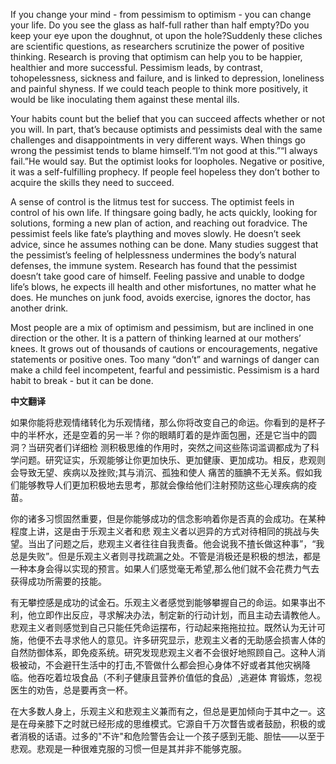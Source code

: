 

If you change your mind - from pessimism to optimism - you can change your life. Do you see the glass as half-full rather than half empty?Do you keep your eye upon the doughnut, ot upon the hole?Suddenly these cliches are scientific questions, as researchers scrutinize the power of positive thinking. Research is proving that optimism can help you to be happier, healthier and more successful. Pessimism leads, by contrast, tohopelessness, sickness and failure, and is linked to depression, loneliness and painful shyness. If we could teach people to think more positively, it would be like inoculating them against these mental ills.

Your habits count but the belief that you can succeed affects whether or not you will. In part, that’s because optimists and pessimists deal with the same challenges and disappointments in very different ways. When things go wrong the pessimist tends to blame himself.“I’m not good at this.”“I always fail.”He would say. But the optimist looks for loopholes. Negative or positive, it was a self-fulfilling prophecy. If people feel hopeless they don’t bother to acquire the skills they need to succeed.

A sense of control is the litmus test for success. The optimist feels in control of his own life. If thingsare going badly, he acts quickly, looking for solutions, forming a new plan of action, and reaching out foradvice. The pessimist feels like fate’s plaything and moves slowly. He doesn’t seek advice, since he assumes nothing can be done. Many studies suggest that the pessimist’s feeling of helplessness undermines the body’s natural defenses, the immune system. Research has found that the pessimist doesn’t take good care of himself. Feeling passive and unable to dodge life’s blows, he expects ill health and other misfortunes, no matter what he does. He munches on junk food, avoids exercise, ignores the doctor, has another drink.

Most people are a mix of optimism and pessimism, but are inclined in one direction or the other. It is a pattern of thinking learned at our mothers’ knees. It grows out of thousands of cautions or encouragements, negative statements or positive ones. Too many “don’t” and warnings of danger can make a child feel incompetent, fearful and pessimistic. Pessimism is a hard habit to break - but it can be done.

**中文翻译**

如果你能将悲观情绪转化为乐观情绪，那么你将改变自己的命运。你看到的是杯子中的半杯水，还是空着的另一半？你的眼睛盯着的是炸面包圈，还是它当中的圆洞？当研究者们详细检 测积极思维的作用时，突然之间这些陈词滥调都成为了科学问题。研究证实，乐观能够让你更加快乐、更加健康、更加成功。相反，悲观则会导致无望、疾病以及挫败;其与消沉、孤独和使人 痛苦的腼腆不无关系。假如我们能够教导人们更加积极地去思考，那就会像给他们注射预防这些心理疾病的疫苗。

你的诸多习惯固然重要，但是你能够成功的信念影响着你是否真的会成功。在某种程度上讲，这是由于乐观主义者和悲 观主义者以迥异的方式对待相同的挑战与失望。当出了问题之后，悲观主义者往往自我责备。他会说我不揸长做这种事”，“我总是失败”。但是乐观主义者则寻找疏漏之处。不管是消极还是积极的想法，都是一种本身会得以实现的预言。如果人们感觉毫无希望,那么他们就不会花费力气去获得成功所需要的技能。

有无攀控感是成功的试金石。乐观主义者感觉到能够攀握自己的命运。如果亊出不利，他立即作出反应，寻求解决办法，制定新的行动计划，而且主动去请教他人。悲观主义者则感觉到自己只能任凭命运摆布，行动起来拖拖拉拉。既然认为无计可施，他便不去寻求他人的意见。许多研究显示，悲观主义者的无助感会损害人体的自然防御体系，即免疫系统。研究发现悲观主义者不会很好地照顾自己。这种人消极被动，不会避幵生活中的打击,不管做什么都会担心身体不好或者其他灾祸降临。他吞吃着垃圾食品（不利子健康且营养价值低的食品）,逃避体 育锻炼，忽视医生的劝告，总是要再贪一杯。

在大多数人身上，乐观主义和悲观主义兼而有之，但总是更加倾向于其中之一。这是在母亲膝下之时就已经形成的思维模式。它源自千万次瞀告或者鼓励，积极的或者消极的话语。过多的"不许"和危险警告会让一个孩子感到无能、胆怯——以至于悲观。悲观是一种很难克服的习惯一但是其并非不能够克服。 


